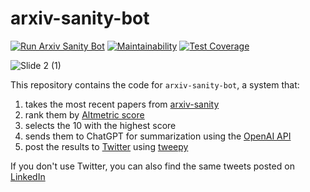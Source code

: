 # arxiv-sanity-bot
[![Run Arxiv Sanity Bot](https://github.com/giacomov/arxiv-sanity-bot/actions/workflows/run-arxiv-sanity-bot.yml/badge.svg)](https://github.com/giacomov/arxiv-sanity-bot/actions/workflows/run-arxiv-sanity-bot.yml)
[![Maintainability](https://api.codeclimate.com/v1/badges/bf7a3c98c285aa95f935/maintainability)](https://codeclimate.com/github/giacomov/arxiv-sanity-bot/maintainability)
[![Test Coverage](https://api.codeclimate.com/v1/badges/bf7a3c98c285aa95f935/test_coverage)](https://codeclimate.com/github/giacomov/arxiv-sanity-bot/test_coverage)

![Slide 2 (1)](https://user-images.githubusercontent.com/5917371/231667513-03886ce6-820a-4070-9609-fc914b88350b.jpeg)

This repository contains the code for `arxiv-sanity-bot`, a system that:
1. takes the most recent papers from [arxiv-sanity](https://arxiv-sanity-lite.com)
2. rank them by [Altmetric score](https://api.altmetric.com/docs/call_arxiv.html)
3. selects the 10 with the highest score
4. sends them to ChatGPT for summarization using the [OpenAI API](https://platform.openai.com/docs/introduction)
5. post the results to [Twitter](https://twitter.com/arxivsanitybot) using [tweepy](https://www.tweepy.org/)

If you don't use Twitter, you can also find the same tweets posted on [LinkedIn](https://www.linkedin.com/company/arxiv-sanity-bot/)
